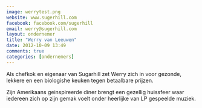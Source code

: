 ```yaml
---
image: werrytest.png
website: www.sugerhill.com
facebook: facebook.com/sugerhill
email: werry@sugerhill.com
layout: ondernemer
title: "Werry van Leeuwen"
date: 2012-10-09 13:49
comments: true
categories: [ondernemers]
---
```




Als chefkok en eigenaar van Sugarhill zet Werry zich in voor gezonde, lekkere en een biologishe keuken tegen betaalbare prijzen. 

Zijn Amerikaans geinspireerde diner brengt een gezellig huissfeer waar iedereen zich op zijn gemak voelt onder heerlijke van LP gespeelde muziek.
